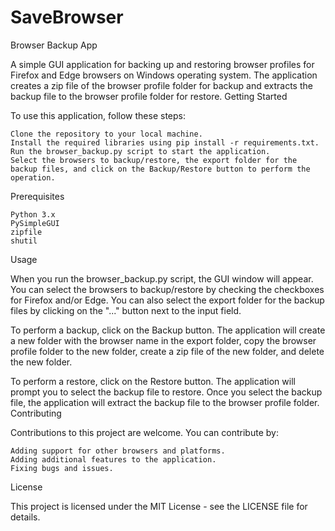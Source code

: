 # SaveBrowser
Browser Backup App

A simple GUI application for backing up and restoring browser profiles for Firefox and Edge browsers on Windows operating system. The application creates a zip file of the browser profile folder for backup and extracts the backup file to the browser profile folder for restore.
Getting Started

To use this application, follow these steps:

    Clone the repository to your local machine.
    Install the required libraries using pip install -r requirements.txt.
    Run the browser_backup.py script to start the application.
    Select the browsers to backup/restore, the export folder for the backup files, and click on the Backup/Restore button to perform the operation.

Prerequisites

    Python 3.x
    PySimpleGUI
    zipfile
    shutil

Usage

When you run the browser_backup.py script, the GUI window will appear. You can select the browsers to backup/restore by checking the checkboxes for Firefox and/or Edge. You can also select the export folder for the backup files by clicking on the "..." button next to the input field.

To perform a backup, click on the Backup button. The application will create a new folder with the browser name in the export folder, copy the browser profile folder to the new folder, create a zip file of the new folder, and delete the new folder.

To perform a restore, click on the Restore button. The application will prompt you to select the backup file to restore. Once you select the backup file, the application will extract the backup file to the browser profile folder.
Contributing

Contributions to this project are welcome. You can contribute by:

    Adding support for other browsers and platforms.
    Adding additional features to the application.
    Fixing bugs and issues.

License

This project is licensed under the MIT License - see the LICENSE file for details.
